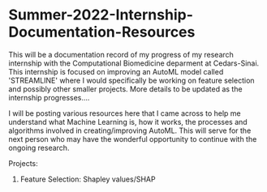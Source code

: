 # Summer-2022-Internship-Documentation-Resources


This will be a documentation record of my progress of my research internship with the Computational Biomedicine deparment at Cedars-Sinai. This internship is focused on improving an AutoML model called 'STREAMLINE' where I would specifically be working on feature selection and possibly other smaller projects. More details to be updated as the internship progresses....

I will be posting various resources here that I came across to help me understand what Machine Learning is, how it works, the processes and algorithms involved in creating/improving AutoML.  This will serve for the next person who may have the wonderful opportunity to continue with the ongoing research.

Projects:
  1) Feature Selection: Shapley values/SHAP
  
